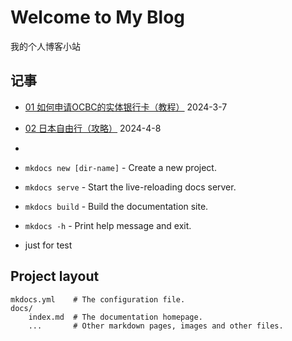 # Welcome to My Blog

我的个人博客小站

## 记事
* [01 如何申请OCBC的实体银行卡（教程）](2024/03/01.md) 2024-3-7

* [02 日本自由行（攻略）](2024/04/08.md) 2024-4-8
* 
* `mkdocs new [dir-name]` - Create a new project.
* `mkdocs serve` - Start the live-reloading docs server.
* `mkdocs build` - Build the documentation site.
* `mkdocs -h` - Print help message and exit.
* just for test

## Project layout

    mkdocs.yml    # The configuration file.
    docs/
        index.md  # The documentation homepage.
        ...       # Other markdown pages, images and other files.
